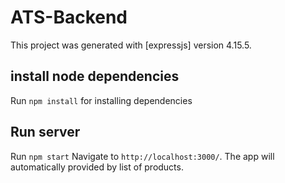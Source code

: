 # ATS-Backend


This project was generated with [expressjs] version 4.15.5.

## install node dependencies

Run `npm install` for installing dependencies

## Run server

Run `npm start` Navigate to `http://localhost:3000/`. The app will automatically provided by list of products.
